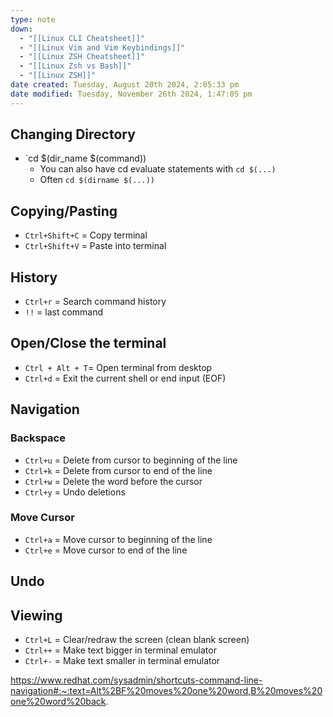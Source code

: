 ```yaml
---
type: note
down:
  - "[[Linux CLI Cheatsheet]]"
  - "[[Linux Vim and Vim Keybindings]]"
  - "[[Linux ZSH Cheatsheet]]"
  - "[[Linux Zsh vs Bash]]"
  - "[[Linux ZSH]]"
date created: Tuesday, August 20th 2024, 2:05:33 pm
date modified: Tuesday, November 26th 2024, 1:47:05 pm
---
```

## Changing Directory
- `cd $(dir_name $(command))
	- You can also  have cd evaluate statements with `cd $(...)`
	- Often `cd $(dirname $(...))`

## Copying/Pasting
-   `Ctrl+Shift+C` = Copy terminal
-   `Ctrl+Shift+V` = Paste into terminal

## History
- `Ctrl+r` = Search command history
- `!!` = last command

## Open/Close the terminal 
-  ` Ctrl + Alt + T `= Open terminal from desktop
- `Ctrl+d` = Exit the current shell or end input (EOF)

## Navigation
### Backspace
- `Ctrl+u` = Delete from cursor to beginning of the line
- `Ctrl+k` = Delete from cursor to end of the line
- `Ctrl+w` = Delete the word before the cursor
- `Ctrl+y` = Undo deletions

### Move Cursor
- `Ctrl+a` = Move cursor to beginning of the line
- `Ctrl+e` = Move cursor to end of the line

## Undo

## Viewing
-   `Ctrl+L` = Clear/redraw the screen (clean blank screen)
-   `Ctrl++` = Make text bigger in terminal emulator
-   `Ctrl+-` = Make text smaller in terminal emulator



https://www.redhat.com/sysadmin/shortcuts-command-line-navigation#:~:text=Alt%2BF%20moves%20one%20word,B%20moves%20one%20word%20back.